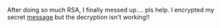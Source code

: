 After doing so much RSA, I finally messed up.... pls help. I encrypted my secret [message]($rsa4) but the decryption isn't working!!

